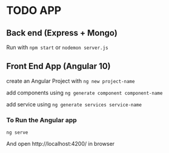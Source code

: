 # TODO APP

## Back end  (Express + Mongo)

Run with `npm start` or `nodemon server.js`

## Front End App (Angular 10)

create an Angular Project with `ng new project-name`

add components using `ng generate component component-name`

add service using `ng generate services service-name`

### To Run the Angular app

`ng serve`

And open http://localhost:4200/ in browser 
 
